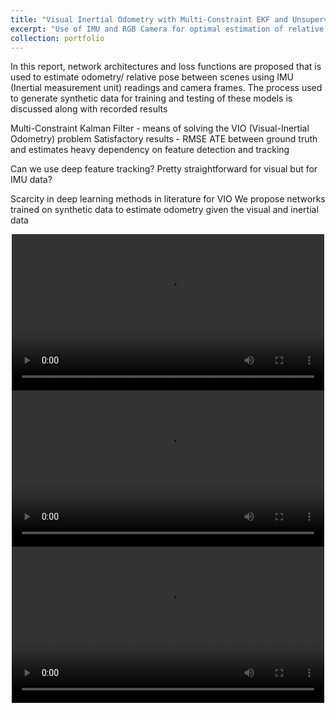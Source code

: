 ```yaml
---
title: "Visual Inertial Odometry with Multi-Constraint EKF and Unsupervised Learning Approaches"
excerpt: "Use of IMU and RGB Camera for optimal estimation of relative postion of AV <br/><img src='/STA.github.io/images/image_6_0.jpg'>"  
collection: portfolio
---
```


In this report, network architectures and loss functions are proposed that is used to estimate odometry/ relative pose between scenes using IMU (Inertial measurement unit) readings and camera frames. The process used to generate synthetic data for training and testing of these models is discussed along with recorded results

Multi-Constraint Kalman Filter - means of solving the VIO (Visual-Inertial Odometry) problem
  Satisfactory results - RMSE ATE between ground truth and estimates
  heavy dependency on feature detection and tracking

Can we use deep feature tracking? Pretty straightforward for visual but for IMU data?

Scarcity in deep learning methods in literature for VIO
We propose networks trained on synthetic data to estimate odometry given the visual and inertial data



<div style="text-align: center;">
  <video controls width="500">
    <source src="/STA.github.io/images/image_6_1.jpg" width="500">
  </video>
</div>

<div style="text-align: center;">
  <video controls width="500">
    <source src="/STA.github.io/images/imag_6_2.png" width="500">
  </video>
</div>

<div style="text-align: center;">
  <video controls width="500">
    <source src="/STA.github.io/images/imag_6_3.png" width="500">
  </video>
</div>
